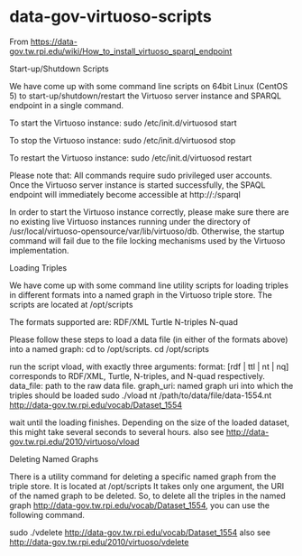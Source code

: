 # data-gov-virtuoso-scripts

From https://data-gov.tw.rpi.edu/wiki/How_to_install_virtuoso_sparql_endpoint

Start-up/Shutdown Scripts

We have come up with some command line scripts on 64bit Linux (CentOS 5) to start-up/shutdown/restart the Virtuoso server instance and SPARQL endpoint in a single command.

To start the Virtuoso instance:
sudo /etc/init.d/virtuosod start

To stop the Virtuoso instance:
sudo /etc/init.d/virtuosod stop

To restart the Virtuoso instance:
sudo /etc/init.d/virtuosod restart

Please note that:
All commands require sudo privileged user accounts.
Once the Virtuoso server instance is started successfully, the SPAQL endpoint will immediately become accessible at
http://<host>:<port>/sparql

In order to start the Virtuoso instance correctly, please make sure there are no existing live Virtuoso instances running under the directory of /usr/local/virtuoso-opensource/var/lib/virtuoso/db. Otherwise, the startup command will fail due to the file locking mechanisms used by the Virtuoso implementation.

Loading Triples

We have come up with some command line utility scripts for loading triples in different formats into a named graph in the Virtuoso triple store. The scripts are located at
/opt/scripts

The formats supported are:
RDF/XML
Turtle
N-triples
N-quad

Please follow these steps to load a data file (in either of the formats above) into a named graph:
cd to /opt/scripts.
cd /opt/scripts

run the script vload, with exactly three arguments:
format: [rdf | ttl | nt | nq] corresponds to RDF/XML, Turtle, N-triples, and N-quad respectively.
data_file: path to the raw data file.
graph_uri: named graph uri into which the triples should be loaded
sudo ./vload nt /path/to/data/file/data-1554.nt http://data-gov.tw.rpi.edu/vocab/Dataset_1554

wait until the loading finishes. Depending on the size of the loaded dataset, this might take several seconds to several hours.
also see http://data-gov.tw.rpi.edu/2010/virtuoso/vload

Deleting Named Graphs

There is a utility command for deleting a specific named graph from the triple store. It is located at
/opt/scripts
It takes only one argument, the URI of the named graph to be deleted. So, to delete all the triples in the named graph <http://data-gov.tw.rpi.edu/vocab/Dataset_1554>, you can use the following command.

sudo ./vdelete http://data-gov.tw.rpi.edu/vocab/Dataset_1554
also see http://data-gov.tw.rpi.edu/2010/virtuoso/vdelete
